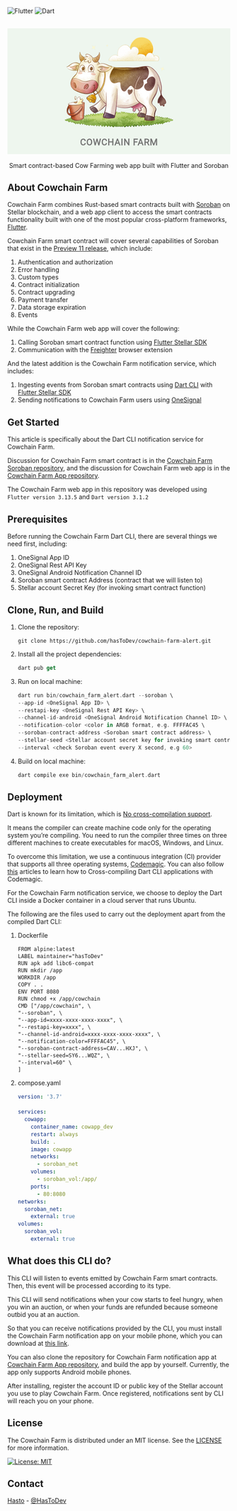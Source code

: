 ![Flutter](https://img.shields.io/badge/Flutter-%2302569B.svg?style=for-the-badge&logo=Flutter&logoColor=white)
![Dart](https://img.shields.io/badge/dart-%230175C2.svg?style=for-the-badge&logo=dart&logoColor=white)

<br>
<div align="center">
<img src="cowchain_farm.png" alt="Cowchain" width="533">
<p align="center">Smart contract-based Cow Farming web app built with Flutter and Soroban</p>
</div>

## About Cowchain Farm

Cowchain Farm combines Rust-based smart contracts built with [Soroban](https://soroban.stellar.org) on Stellar
blockchain, and a web app client to
access the smart contracts functionality built with one of the most popular cross-platform
frameworks, [Flutter](https://flutter.dev).

Cowchain Farm smart contract will cover several capabilities of Soroban that exist in
the [Preview 11 release](https://soroban.stellar.org/docs/reference/releases), which include:

1. Authentication and authorization
2. Error handling
3. Custom types
4. Contract initialization
5. Contract upgrading
6. Payment transfer
7. Data storage expiration
8. Events

While the Cowchain Farm web app will cover the following:

1. Calling Soroban smart contract function using [Flutter Stellar SDK](https://pub.dev/packages/stellar_flutter_sdk)
2. Communication with the [Freighter](https://www.freighter.app) browser extension

And the latest addition is the Cowchain Farm notification service, which includes:

1. Ingesting events from Soroban smart contracts using [Dart CLI](https://dart.dev/tutorials/server/get-started) with [Flutter Stellar SDK](https://pub.dev/packages/stellar_flutter_sdk)
2. Sending notifications to Cowchain Farm users using [OneSignal](https://onesignal.com)

## Get Started

This article is specifically about the Dart CLI notification service for Cowchain Farm.

Discussion for Cowchain Farm smart contract is in the [Cowchain Farm Soroban repository](https://github.com/hasToDev/cowchain-farm-soroban), and the discussion for Cowchain Farm web app is in the [Cowchain Farm App repository](https://github.com/hasToDev/cowchain-farm-app).

The Cowchain Farm web app in this repository was developed using `Flutter version 3.13.5` and `Dart version 3.1.2`

## Prerequisites

Before running the Cowchain Farm Dart CLI, there are several things we need first, including:

1. OneSignal App ID
2. OneSignal Rest API Key
3. OneSignal Android Notification Channel ID
4. Soroban smart contract Address (contract that we will listen to)
5. Stellar account Secret Key (for invoking smart contract function)

## Clone, Run, and Build

1. Clone the repository:
    ```shell
    git clone https://github.com/hasToDev/cowchain-farm-alert.git
    ```
2. Install all the project dependencies:
    ```dart
    dart pub get
    ```
3. Run on local machine:
    ```dart
    dart run bin/cowchain_farm_alert.dart --soroban \
    --app-id <OneSignal App ID> \
    --restapi-key <OneSignal Rest API Key> \
    --channel-id-android <OneSignal Android Notification Channel ID> \
    --notification-color <color in ARGB format, e.g. FFFFAC45 \
    --soroban-contract-address <Soroban smart contract address> \
    --stellar-seed <Stellar account secret key for invoking smart contract> \
    --interval <check Soroban event every X second, e.g 60>
    ```
4. Build on local machine:
    ```dart
    dart compile exe bin/cowchain_farm_alert.dart
    ```

## Deployment

Dart is known for its limitation, which is [No cross-compilation support](https://github.com/dart-lang/sdk/issues/28617).

It means the compiler can create machine code only for the operating system you’re compiling.
You need to run the compiler three times on three different machines to create executables for macOS, Windows, and Linux.

To overcome this limitation, we use a continuous integration (CI) provider that supports all three operating systems, [Codemagic](https://codemagic.io/start/).
You can also follow [this](https://blog.codemagic.io/cross-compiling-dart-cli-applications-with-codemagic/) articles to learn how to Cross-compiling Dart CLI applications with Codemagic.

For the Cowchain Farm notification service, we choose to deploy the Dart CLI inside a Docker container in a cloud server that runs Ubuntu.

The following are the files used to carry out the deployment apart from the compiled Dart CLI:

1. Dockerfile
   ```shell
   FROM alpine:latest
   LABEL maintainer="hasToDev"
   RUN apk add libc6-compat
   RUN mkdir /app
   WORKDIR /app
   COPY . .
   ENV PORT 8080
   RUN chmod +x /app/cowchain
   CMD ["/app/cowchain", \
   "--soroban", \
   "--app-id=xxxx-xxxx-xxxx-xxxx", \
   "--restapi-key=xxxx", \
   "--channel-id-android=xxxx-xxxx-xxxx-xxxx", \
   "--notification-color=FFFFAC45", \
   "--soroban-contract-address=CAV...HXJ", \
   "--stellar-seed=SY6...WQZ", \
   "--interval=60" \
   ]
   ```
2. compose.yaml
   ```yaml
   version: '3.7'
   
   services:
     cowapp:
       container_name: cowapp_dev
       restart: always
       build: .
       image: cowapp
       networks:
         - soroban_net
       volumes:
         - soroban_vol:/app/
       ports:
         - 80:8080
   networks:
     soroban_net:
       external: true
   volumes:
     soroban_vol:
       external: true
   ```

## What does this CLI do?

This CLI will listen to events emitted by Cowchain Farm smart contracts.
Then, this event will be processed according to its type.

This CLI will send notifications when your cow starts to feel hungry, when you win an auction, or when your funds are refunded because someone outbid you at an auction.

So that you can receive notifications provided by the CLI, you must install the Cowchain Farm notification app on your mobile phone, which you can download at [this link](https://www.dropbox.com/scl/fi/q6qksqguoi30dgfo3t5c2/cowchain_farm_200.apk?rlkey=7n0xadf3j6r01hp65jxsdo0fo&raw=1).

You can also clone the repository for Cowchain Farm notification app at [Cowchain Farm App repository](https://github.com/hasToDev/cowchain-farm-app), and build the app by yourself.
Currently, the app only supports Android mobile phones.

After installing, register the account ID or public key of the Stellar account you use to play Cowchain Farm.
Once registered, notifications sent by CLI will reach you on your phone.

## License

The Cowchain Farm is distributed under an MIT license. See the [LICENSE](LICENSE) for more information.

[![License: MIT](https://img.shields.io/badge/License-MIT-yellow.svg)](https://opensource.org/licenses/MIT)

## Contact

[Hasto](https://github.com/hasToDev) - [@HasToDev](https://twitter.com/HasToDev)